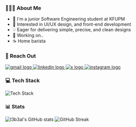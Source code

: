 ### 👨🏻‍💻 About Me
* 🏫 I'm a junior Software Engineering student at KFUPM
* 🌱 Interested in UI/UX design, and front-end development
* 💡 Eager for delivering simple, precise, and clean designs
* 🔭 Working on.. 
* ☕ Home barista

### 💬 Reach Out
<div align="left">
  <a href="mailto:alabdulaal.alii@gmail.com" target="_blank">
    <img src="https://skillicons.dev/icons?i=gmail" alt="gmail logo"  />
  </a>
  <a href="https://www.linkedin.com/in/l3b3al" target="_blank">
    <img src="https://skillicons.dev/icons?i=linkedin" alt="linkedin logo"  />
  </a>
  <a href="https://twitter.com/l3b3al" target="_blank">
    <img src="https://skillicons.dev/icons?i=twitter" alt="x logo"  />
  </a>
  <a href="https://www.instagram.com/l3b3al/" target="_blank">
    <img src="https://skillicons.dev/icons?i=instagram" alt="instagram logo"  />
  </a>
</div>

### 💻 Tech Stack
![Tech Stack](https://skillicons.dev/icons?i=figma,css,html,js,ts,tailwind,react,nextjs,astro,dart,flutter,postman,supabase,vercel,vscode)

### 📊 Stats
![l3b3al's GitHub stats](https://github-readme-stats.vercel.app/api?username=l3b3al&show_icons=true&theme=holi)
![GitHub Streak](https://streak-stats.demolab.com/?user=l3b3al&theme=holi-theme)
